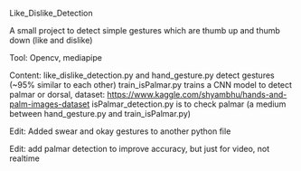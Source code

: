 Like_Dislike_Detection

A small project to detect simple gestures which are thumb up and thumb down (like and dislike)

Tool: Opencv, mediapipe

Content: like_dislike_detection.py and hand_gesture.py detect gestures (~95% similar to each other)
         train_isPalmar.py trains a CNN model to detect palmar or dorsal, dataset: https://www.kaggle.com/shyambhu/hands-and-palm-images-dataset
         isPalmar_detection.py is to check palmar (a medium between hand_gesture.py and train_isPalmar.py)

Edit: Added swear and okay gestures to another python file

Edit: add palmar detection to improve accuracy, but just for video, not realtime
